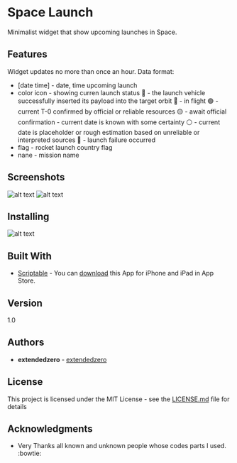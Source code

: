 # Space Launch

Minimalist widget that show upcoming launches in Space.

## Features
Widget updates no more than once an hour.
Data format:
* [date time] - date, time upcoming launch
* color icon - showing curren launch status
   🚀 - the launch vehicle successfully inserted its payload into the target orbit
   🔵 - in flight
   🟢 - current T-0 confirmed by official or reliable resources
   🟡 - await official confirmation - current date is known with some certainty
   ⚪️ - current date is placeholder or rough estimation based on unreliable or interpreted sources
   🔴 - launch failure occurred
* flag - rocket launch country flag
* nane - mission name

## Screenshots
![alt text](https://github.com/extendedzero/Scriptable-IOS-Widget/blob/e9bc6190b30e323d99ba82881a269d15ec4527a2/Losses_of_russia/preview_1.png)
![alt text](https://github.com/extendedzero/Scriptable-IOS-Widget/blob/e9bc6190b30e323d99ba82881a269d15ec4527a2/Losses_of_russia/preview_2.png)

## Installing
![alt text](https://github.com/extendedzero/Scriptable-IOS-Widget/blob/ca69de9a031412e36289a3cb3733f89512a87c2b/Losses_of_russia/preview_0.png)

## Built With
* [Scriptabl‪e‬](https://apps.apple.com/ru/app/scriptable/id1405459188) - You can [download](https://apps.apple.com/ru/app/scriptable/id1405459188) this App for iPhone and iPad in App Store. 

## Version
1.0

## Authors
* **extendedzero** - [extendedzero](https://github.com/extendedzero)

## License
This project is licensed under the MIT License - see the [LICENSE.md](LICENSE.md) file for details

## Acknowledgments
* Very Thanks all known and unknown people whose codes parts I used. :bowtie: 

